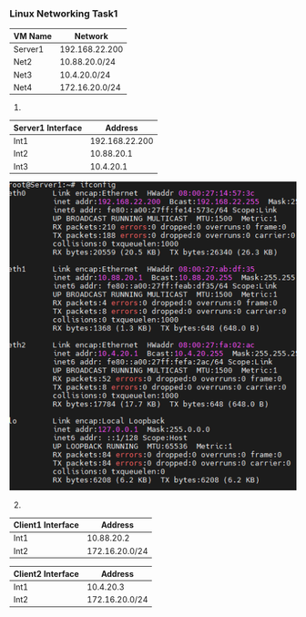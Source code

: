 ### Linux Networking  Task1 

| VM Name 	| Network        	|
|---------	|----------------	|
| Server1 	| 192.168.22.200 	|
| Net2    	| 10.88.20.0/24  	|
| Net3    	| 10.4.20.0/24   	|
| Net4    	| 172.16.20.0/24 	|

1. 

| Server1   Interface 	| Address        	|
|---------------------	|----------------	|
| Int1                	| 192.168.22.200 	|
| Int2                	| 10.88.20.1     	|
| Int3                	| 10.4.20.1      	|

  ![alt Server1 addressing](images/t5_1.png)


2.
| Client1   Interface 	| Address        	|
|---------------------	|----------------	|
| Int1                	| 10.88.20.2     	|
| Int2                	| 172.16.20.0/24 	|

| Client2   Interface 	| Address        	|
|---------------------	|----------------	|
| Int1                	| 10.4.20.3      	|
| Int2                	| 172.16.20.0/24 	|

    